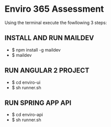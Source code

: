 
# Enviro 365 Assessment

Using the terminal execute the fowllowing 3 steps:

## INSTALL AND RUN MAILDEV

* $ npm install -g maildev
* $ maildev


## RUN ANGULAR 2 PROJECT

* $ cd enviro-ui
* $ sh runner.sh



## RUN SPRING APP API

* $ cd enviro-api
* $ sh runner.sh